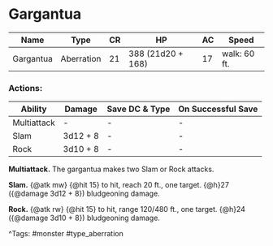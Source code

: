 # Gargantua

| Name | Type | CR | HP | AC | Speed |
|------|------|----|----|----|-------|
| Gargantua | Aberration | 21 | 388 (21d20 + 168) | 17 | walk: 60 ft. |

### Actions:

| Ability | Damage | Save DC & Type | On Successful Save |
|---------|--------|----------------|--------------------|
| Multiattack | - | - | - |
| Slam | 3d12 + 8 | - | - |
| Rock | 3d10 + 8 | - | - |


**Multiattack.** The gargantua makes two Slam or Rock attacks.

**Slam.** {@atk mw} {@hit 15} to hit, reach 20 ft., one target. {@h}27 ({@damage 3d12 + 8}) bludgeoning damage.

**Rock.** {@atk rw} {@hit 15} to hit, range 120/480 ft., one target. {@h}24 ({@damage 3d10 + 8}) bludgeoning damage.

^Tags: #monster #type_aberration